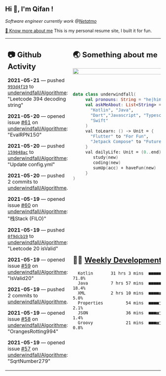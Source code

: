 <h2> Hi 👋, I'm Qifan ! </h2>
<p><em>Software engineer currently work @<a href="https://www.netatmo.com">Netatmo</a>
</em></p><p><a href="https://qifanyang.com/resume" target="_blank"> 🔭 Know more about me</a> This is my personal resume site, I built it for fun.</p>
<table><tr><td valign="top" rowspan="2">

 ## 📷 Github Activity
 <!-- githubActivity starts -->
  **2021-05-21** — pushed [`993d4f19`](https://api.github.com/repos/underwindfall/Algorithme/commits/993d4f193170eab4c058ee43e4486cf1f4ddc133) to [underwindfall/Algorithme](https://api.github.com/repos/underwindfall/Algorithme): "Leetcode 394 decoding string"

  **2021-05-20** — opened issue [#61](https://api.github.com/repos/underwindfall/Algorithme/issues/61) on [underwindfall/Algorithme](https://api.github.com/repos/underwindfall/Algorithme): "EvalRPN150"

  **2021-05-20** — pushed [`159048ac`](https://api.github.com/repos/underwindfall/Algorithme/commits/159048ac20658879aff74adc643b9779c82efb1b) to [underwindfall/Algorithme](https://api.github.com/repos/underwindfall/Algorithme): "Update config.yml"

  **2021-05-20** — pushed 2 commits to [underwindfall/Algorithme](https://api.github.com/repos/underwindfall/Algorithme).

  **2021-05-19** — opened issue [#60](https://api.github.com/repos/underwindfall/Algorithme/issues/60) on [underwindfall/Algorithme](https://api.github.com/repos/underwindfall/Algorithme): "栈Stack (FILO)"

  **2021-05-19** — pushed [`0f9dcb19`](https://api.github.com/repos/underwindfall/Algorithme/commits/0f9dcb197809a5fe3b2eadc612ffa17ab1920348) to [underwindfall/Algorithme](https://api.github.com/repos/underwindfall/Algorithme): "Leetcode 20 isValid"

  **2021-05-19** — opened issue [#59](https://api.github.com/repos/underwindfall/Algorithme/issues/59) on [underwindfall/Algorithme](https://api.github.com/repos/underwindfall/Algorithme): "IsValid20"

  **2021-05-19** — pushed 2 commits to [underwindfall/Algorithme](https://api.github.com/repos/underwindfall/Algorithme).

  **2021-05-19** — opened issue [#58](https://api.github.com/repos/underwindfall/Algorithme/issues/58) on [underwindfall/Algorithme](https://api.github.com/repos/underwindfall/Algorithme): "OrangesRotting994"

  **2021-05-19** — opened issue [#57](https://api.github.com/repos/underwindfall/Algorithme/issues/57) on [underwindfall/Algorithme](https://api.github.com/repos/underwindfall/Algorithme): "SqrtNumber279"
 <!-- githubActivity ends -->
 </td><td valign="top">

 ## 🌏 Something about me
 <!-- profile starts -->
 <a href="https://github.com/underwindfall" width="100%">
  <img src="https://github-readme-stats.vercel.app/api?username=underwindfall&show_icons=true&icon_color=805AD5&text_color=718096&bg_color=ffffff00&hide_title=true&include_all_commits=true&count_private=true&hide_border=true" width="100%"/>
 </a>
 <br/>
 <br/>
 <br/>
 
 ```kotlin
 data class underwindfall(
      val pronouns: String = "he|him",
      val askMeAbout: List<String> = listOf(
        "Kotlin", "Java", 
        "Dart","Javascript", "Typescript",
        "Swift"
      )
      val toLearn: () -> Unit = {
        "Flutter" to "For Fun",
        "Jetpack Compose" to "Future"
      }
      val dailyLife: Unit = (0..end).reduce { acc, new ->	
         study(new)	
         coding(new)	
         sumUp(acc) + haveFun(new)	
      }
 )
 ```
 <!-- profile ends -->
 </td></tr><tr><td valign="top">

 ## 🏊‍♂️ <a href="https://gist.github.com/underwindfall/377ee88ba1fabd1e93516e48ca9c61eb" target="_blank">Weekly Development Breakdown</a>
  <!-- codeTime starts -->
  ```text
    Kotlin       31 hrs 3 mins  ■■■■■■■■■■■■■■■■■■■■▦□□□  71.8%
    Java         7 hrs 57 mins  ■■■■■■■■□□□□□□□□□□□□□□□□  18.4%
    XML          2 hrs 10 mins  ■■■■▦□□□□□□□□□□□□□□□□□□□   5.0%
    Properties         54 mins  ■■■■□□□□□□□□□□□□□□□□□□□□   2.1%
    JSON               36 mins  ■■■▦□□□□□□□□□□□□□□□□□□□□   1.4%
    Groovy             21 mins  ■■■▦□□□□□□□□□□□□□□□□□□□□   0.8%
  ```
  <!-- codeTime starts -->
  </td></tr></table>